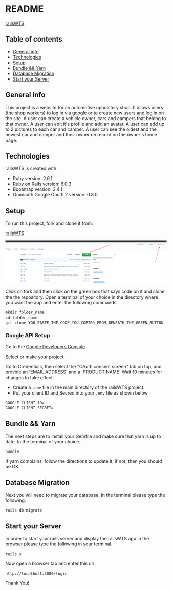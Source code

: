# README

[railsWTS](https://github.com/kak79/railsWTS)

## Table of contents

* [General info](#general-info)
* [Technologies](#technologies)
* [Setup](#setup)
* [Bundle && Yarn](#bundle&yarn)
* [Database Migration](#database)
* [Start your Server](#server)

## General info

This project is a website for an automotive upholstery shop.  It allows users (the shop workers) to log in via google or to create new users and log in on the site.  A user can create a vehicle owner, cars and campers that belong to that owner.  A user can edit it's profile and add an avatar.  A user can add up to 2 pictures to each car and camper.  A user can see the oldest and the newest car and camper and their owner on record on the owner's home page.

## Technologies

railsWTS is created with:

* Ruby version: 2.6.1
* Ruby on Rails version: 6.0.3
* Bootstrap version: 3.4.1
* Omniauth Google Oauth 2 version: 0.8.0

## Setup

To run this project, fork and clone it from:

[railsWTS](https://github.com/kak79/railsWTS)

![fork&clone](./app/assets/images/howto.png)

Click on fork and then click on the green box that says code on it and clone the the repository.  Open a terminal of your choice in the directory where you want the app and enter the following commands.

```
mkdir folder_name
cd folder_name
git clone YOU_PASTE_THE_CODE_YOU_COPIED_FROM_BENEATH_THE_GREEN_BUTTON
```

### Google API Setup

Go to the [Google Developers Console](https://console.developers.google.com)

Select or make your project.

Go to Credentials, then select the "OAuth consent screen" tab on top, and provide an 'EMAIL ADDRESS' and a 'PRODUCT NAME'
Wait 10 minutes for changes to take effect.

* Create a `.env` file in the main directory of the railsWTS project.
* Put your client ID and Secred into your `.env` file as shown below

```
GOOGLE_CLIENT_ID=
GOOGLE_CLIENT_SECRET=
```

## Bundle && Yarn

The next steps are to install your Gemfile and make sure that yarn is up to date.  In the terminal of your choice...

```
bundle
```

If yarn complains, follow the directions to update it, if not, then you should be OK.

## Database Migration

Next you will need to migrate your database.  In the terminal please type the following.

```
rails db:migrate
```

## Start your Server

In order to start your rails server and display the railsWTS app in the browser please type the following in your terminal.

```
rails s
```

Now open a browser tab and enter this url

```
http://localhost:3000/login
```

Thank You!
